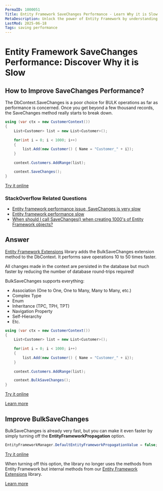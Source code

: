 ```yaml
---
PermaID: 1000051
Title: Entity Framework SaveChanges Performance - Learn Why it is Slow
MetaDescription: Unlock the power of Entity Framework by understanding how to improve the SaveChanges method performance. Learn why the method is slow and how you can overcome this limitation.
LastMod: 2025-06-18
Tags: saving performance
---
```


# Entity Framework SaveChanges Performance: Discover Why it is Slow

## How to Improve SaveChanges Performance? 

The DbContext.SaveChanges is a poor choice for BULK operations as far as performance is concerned. Once you get beyond a few thousand records, the SaveChanges method really starts to break down.

```csharp
using (var ctx = new CustomerContext())
{
    List<Customer> list = new List<Customer>();
    
    for(int i = 0; i < 1000; i++)
	{
		list.Add(new Customer() { Name = "Customer_" + i});
	}
	
	context.Customers.AddRange(list);

    context.SaveChanges();
}
```
[Try it online](https://dotnetfiddle.net/n3JMye)

### StackOverflow Related Questions

 - [Entity framework performance issue, SaveChanges is very slow](https://stackoverflow.com/questions/21272763/entity-framework-performance-issue-savechanges-is-very-slow)
 - [Entity framework performance slow](https://stackoverflow.com/questions/40526018/entity-framework-performance-slow?rq=1)
 - [When should I call SaveChanges() when creating 1000's of Entity Framework objects?](https://stackoverflow.com/questions/1930982/when-should-i-call-savechanges-when-creating-1000s-of-entity-framework-object?rq=1)

## Answer

[Entity Framework Extensions](https://entityframework-extensions.net/) library adds the BulkSaveChanges extension method to the DbContext. It performs save operations 10 to 50 times faster. 

All changes made in the context are persisted in the database but much faster by reducing the number of database round-trips required!

BulkSaveChanges supports everything:

 - Association (One to One, One to Many, Many to Many, etc.)
 - Complex Type
 - Enum
 - Inheritance (TPC, TPH, TPT)
 - Navigation Property
 - Self-Hierarchy
 - Etc.


```csharp
using (var ctx = new CustomerContext())
{
    List<Customer> list = new List<Customer>();
    
    for(int i = 0; i < 1000; i++)
	{
		list.Add(new Customer() { Name = "Customer_" + i});
	}
	
	context.Customers.AddRange(list);

    context.BulkSaveChanges();
}
```
[Try it online](https://dotnetfiddle.net/ii773p)

[Learn more](https://entityframework-extensions.net/tutorial-bulk-savechanges)

## Improve BulkSaveChanges

BulkSaveChanges is already very fast, but you can make it even faster by simply turning off the **EntityFrameworkPropagation** option.

```csharp
EntityFrameworkManager.DefaultEntityFrameworkPropagationValue = false;
```
[Try it online](https://dotnetfiddle.net/QSAcrl)

When turning off this option, the library no longer uses the methods from Entity Framework but internal methods from our [Entity Framework Extensions](https://entityframework-extensions.net/) library.

[Learn more](https://entityframework-extensions.net/improve-bulk-savechanges)